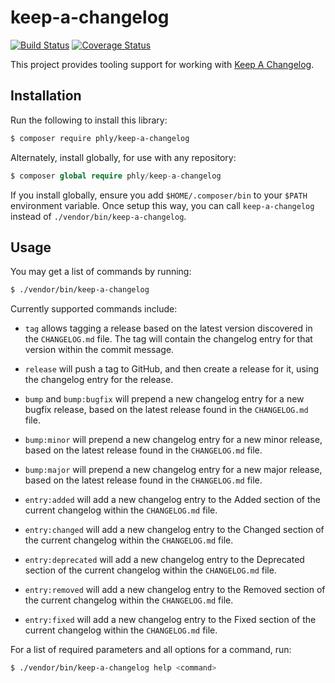 # keep-a-changelog

[![Build Status](https://secure.travis-ci.org/phly/keep-a-changelog.svg?branch=master)](https://secure.travis-ci.org/phly/keep-a-changelog)
[![Coverage Status](https://coveralls.io/repos/github/phly/keep-a-changelog/badge.svg?branch=master)](https://coveralls.io/github/phly/keep-a-changelog?branch=master)

This project provides tooling support for working with [Keep A
Changelog](https://keep-a-changelog.org).

## Installation

Run the following to install this library:

```bash
$ composer require phly/keep-a-changelog
```

Alternately, install globally, for use with any repository:

```php
$ composer global require phly/keep-a-changelog
```

If you install globally, ensure you add `$HOME/.composer/bin` to your `$PATH`
environment variable. Once setup this way, you can call `keep-a-changelog`
instead of `./vendor/bin/keep-a-changelog`.

## Usage

You may get a list of commands by running:

```bash
$ ./vendor/bin/keep-a-changelog
```

Currently supported commands include:

- `tag` allows tagging a release based on the latest version discovered in the
  `CHANGELOG.md` file. The tag will contain the changelog entry for that version
  within the commit message.

- `release` will push a tag to GitHub, and then create a release for it, using
  the changelog entry for the release.

- `bump` and `bump:bugfix` will prepend a new changelog entry for a new bugfix
  release, based on the latest release found in the `CHANGELOG.md` file.

- `bump:minor` will prepend a new changelog entry for a new minor
  release, based on the latest release found in the `CHANGELOG.md` file.

- `bump:major` will prepend a new changelog entry for a new major
  release, based on the latest release found in the `CHANGELOG.md` file.

- `entry:added` will add a new changelog entry to the Added section of the
  current changelog within the `CHANGELOG.md` file.

- `entry:changed` will add a new changelog entry to the Changed section of the
  current changelog within the `CHANGELOG.md` file.

- `entry:deprecated` will add a new changelog entry to the Deprecated section of
  the current changelog within the `CHANGELOG.md` file.

- `entry:removed` will add a new changelog entry to the Removed section of the
  current changelog within the `CHANGELOG.md` file.

- `entry:fixed` will add a new changelog entry to the Fixed section of the
  current changelog within the `CHANGELOG.md` file.

For a list of required parameters and all options for a command, run:

```bash
$ ./vendor/bin/keep-a-changelog help <command>
```
